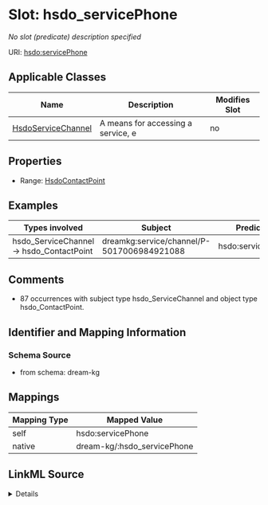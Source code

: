 

# Slot: hsdo_servicePhone


_No slot (predicate) description specified_





URI: [hsdo:servicePhone](hsdo:servicePhone)



<!-- no inheritance hierarchy -->





## Applicable Classes

| Name | Description | Modifies Slot |
| --- | --- | --- |
| [HsdoServiceChannel](../classes/HsdoServiceChannel.md) | A means for accessing a service, e |  no  |







## Properties

* Range: [HsdoContactPoint](../classes/HsdoContactPoint.md)






## Examples

| Types involved | Subject | Predicate | Object |
| --- | --- | --- | --- |
| hsdo_ServiceChannel → hsdo_ContactPoint | dreamkg:service/channel/P-5017006984921088 | hsdo:servicePhone | dreamkg:service/phone/5017006984921088 |


## Comments

* 87 occurrences with subject type hsdo_ServiceChannel and object type hsdo_ContactPoint.

## Identifier and Mapping Information







### Schema Source


* from schema: dream-kg




## Mappings

| Mapping Type | Mapped Value |
| ---  | ---  |
| self | hsdo:servicePhone |
| native | dream-kg/:hsdo_servicePhone |




## LinkML Source

<details>
```yaml
name: hsdo_servicePhone
description: No slot (predicate) description specified
comments:
- 87 occurrences with subject type hsdo_ServiceChannel and object type hsdo_ContactPoint.
examples:
- description: hsdo_ServiceChannel → hsdo_ContactPoint
  object:
    example_object: dreamkg:service/phone/5017006984921088
    example_predicate: hsdo:servicePhone
    example_subject: dreamkg:service/channel/P-5017006984921088
from_schema: dream-kg
rank: 1000
slot_uri: hsdo:servicePhone
alias: hsdo_servicePhone
domain_of:
- hsdo_ServiceChannel
range: hsdo_ContactPoint

```
</details>